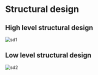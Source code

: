 # Structural design
## High level structural design
![sd1](https://user-images.githubusercontent.com/98950106/153663533-e5e17b11-7e23-43e1-9e32-e7730b330831.png)

## Low level structural design
![sd2](https://user-images.githubusercontent.com/98950106/153663670-3f630cb4-e89c-4422-b7f7-79e58b090dd1.png)

